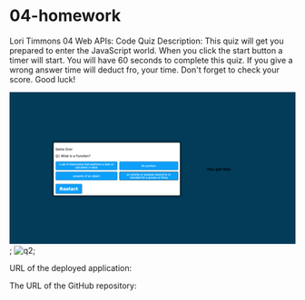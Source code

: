 # 04-homework
Lori Timmons 
04 Web APIs: Code Quiz
Description:
This quiz will get you prepared to enter the JavaScript world. When you click the start button a timer will start. You will have 60 seconds to complete this quiz. If you give a wrong answer time will deduct fro, your time. Don't forget to check your score. Good luck!

<!-- ScreenShot -->
![q1](./assets/Images/Q1.png);
![q2](./assets/Images/Q2.png);

URL of the deployed application:

The URL of the GitHub repository: 

